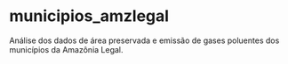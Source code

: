 # municipios_amzlegal
Análise dos dados de área preservada e emissão de gases poluentes dos municípios da Amazônia Legal.
